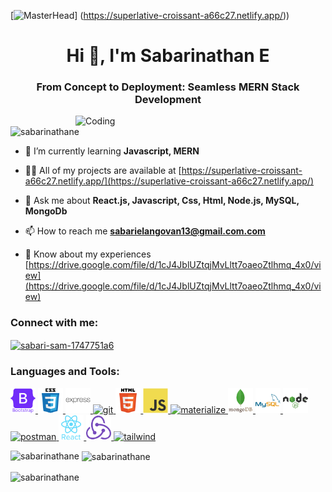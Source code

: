 [![MasterHead](https://https://external-preview.redd.it/how-are-chinese-devs-able-to-use-github-v0-AGzP-k70x-X2Wxl0A7D6iVzGM_oT-mN8DFwrvY4J_rc.jpg?width=1080&crop=smart&auto=webp&s=5a212b4a637d0f5fd15ecf181dc3e4aac590aa36)] (https://superlative-croissant-a66c27.netlify.app/))

<h1 align="center">Hi 👋, I'm Sabarinathan E</h1>
<h3 align="center">From Concept to Deployment: Seamless MERN Stack Development</h3>

<img align="right" alt="Coding" width="400" src="https://camo.githubusercontent.com/0eda36005abd9bf7e72584afc2f6ef1e808a357cb65a07fc2fe5036ba5268df7/68747470733a2f2f692e70696e696d672e636f6d2f6f726967696e616c732f65382f66342f35332f65386634353334363961336563393765636433353464663436356437333931332e676966">

<p align="left"> <img src="https://komarev.com/ghpvc/?username=sabarinathane&label=Profile%20views&color=0e75b6&style=flat" alt="sabarinathane" /> </p>

- 🌱 I’m currently learning **Javascript, MERN**

- 👨‍💻 All of my projects are available at [https://superlative-croissant-a66c27.netlify.app/](https://superlative-croissant-a66c27.netlify.app/)

- 💬 Ask me about **React.js, Javascript, Css, Html, Node.js, MySQL, MongoDb**

- 📫 How to reach me **sabarielangovan13@gmail.com.com**

- 📄 Know about my experiences [https://drive.google.com/file/d/1cJ4JblUZtqjMvLltt7oaeoZtlhmq_4x0/view](https://drive.google.com/file/d/1cJ4JblUZtqjMvLltt7oaeoZtlhmq_4x0/view)

<h3 align="left">Connect with me:</h3>
<p align="left">
<a href="https://linkedin.com/in/sabari-sam-1747751a6" target="blank"><img align="center" src="https://raw.githubusercontent.com/rahuldkjain/github-profile-readme-generator/master/src/images/icons/Social/linked-in-alt.svg" alt="sabari-sam-1747751a6" height="30" width="40" /></a>
</p>

<h3 align="left">Languages and Tools:</h3>
<p align="left"> <a href="https://getbootstrap.com" target="_blank" rel="noreferrer"> <img src="https://raw.githubusercontent.com/devicons/devicon/master/icons/bootstrap/bootstrap-plain-wordmark.svg" alt="bootstrap" width="40" height="40"/> </a> <a href="https://www.w3schools.com/css/" target="_blank" rel="noreferrer"> <img src="https://raw.githubusercontent.com/devicons/devicon/master/icons/css3/css3-original-wordmark.svg" alt="css3" width="40" height="40"/> </a> <a href="https://expressjs.com" target="_blank" rel="noreferrer"> <img src="https://raw.githubusercontent.com/devicons/devicon/master/icons/express/express-original-wordmark.svg" alt="express" width="40" height="40"/> </a> <a href="https://git-scm.com/" target="_blank" rel="noreferrer"> <img src="https://www.vectorlogo.zone/logos/git-scm/git-scm-icon.svg" alt="git" width="40" height="40"/> </a> <a href="https://www.w3.org/html/" target="_blank" rel="noreferrer"> <img src="https://raw.githubusercontent.com/devicons/devicon/master/icons/html5/html5-original-wordmark.svg" alt="html5" width="40" height="40"/> </a> <a href="https://developer.mozilla.org/en-US/docs/Web/JavaScript" target="_blank" rel="noreferrer"> <img src="https://raw.githubusercontent.com/devicons/devicon/master/icons/javascript/javascript-original.svg" alt="javascript" width="40" height="40"/> </a> <a href="https://materializecss.com/" target="_blank" rel="noreferrer"> <img src="https://raw.githubusercontent.com/prplx/svg-logos/5585531d45d294869c4eaab4d7cf2e9c167710a9/svg/materialize.svg" alt="materialize" width="40" height="40"/> </a> <a href="https://www.mongodb.com/" target="_blank" rel="noreferrer"> <img src="https://raw.githubusercontent.com/devicons/devicon/master/icons/mongodb/mongodb-original-wordmark.svg" alt="mongodb" width="40" height="40"/> </a> <a href="https://www.mysql.com/" target="_blank" rel="noreferrer"> <img src="https://raw.githubusercontent.com/devicons/devicon/master/icons/mysql/mysql-original-wordmark.svg" alt="mysql" width="40" height="40"/> </a> <a href="https://nodejs.org" target="_blank" rel="noreferrer"> <img src="https://raw.githubusercontent.com/devicons/devicon/master/icons/nodejs/nodejs-original-wordmark.svg" alt="nodejs" width="40" height="40"/> </a> <a href="https://postman.com" target="_blank" rel="noreferrer"> <img src="https://www.vectorlogo.zone/logos/getpostman/getpostman-icon.svg" alt="postman" width="40" height="40"/> </a> <a href="https://reactjs.org/" target="_blank" rel="noreferrer"> <img src="https://raw.githubusercontent.com/devicons/devicon/master/icons/react/react-original-wordmark.svg" alt="react" width="40" height="40"/> </a> <a href="https://redux.js.org" target="_blank" rel="noreferrer"> <img src="https://raw.githubusercontent.com/devicons/devicon/master/icons/redux/redux-original.svg" alt="redux" width="40" height="40"/> </a> <a href="https://tailwindcss.com/" target="_blank" rel="noreferrer"> <img src="https://www.vectorlogo.zone/logos/tailwindcss/tailwindcss-icon.svg" alt="tailwind" width="40" height="40"/> </a> </p>

<p><img align="left" src="https://github-readme-stats.vercel.app/api/top-langs?username=sabarinathane&show_icons=true&locale=en&layout=compact" alt="sabarinathane" /></p>

<p>&nbsp;<img align="center" src="https://github-readme-stats.vercel.app/api?username=sabarinathane&show_icons=true&locale=en" alt="sabarinathane" /></p>

<p><img align="center" src="https://github-readme-streak-stats.herokuapp.com/?user=sabarinathane&" alt="sabarinathane" /></p>
